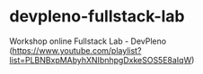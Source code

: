 # devpleno-fullstack-lab
Workshop online Fullstack Lab - DevPleno (https://www.youtube.com/playlist?list=PLBNBxpMAbyhXNIbnhpgDxkeSOS5E8aIqW)
